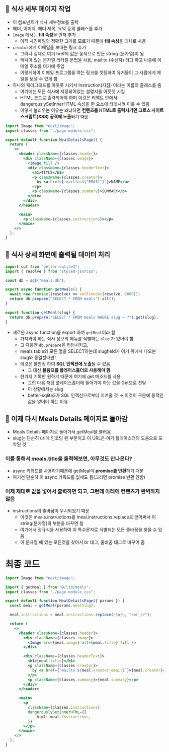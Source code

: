 ## 📌 식사 세부 페이지 작업

- 이 컴포넌트가 식사 세부정보를 출력
- 헤더, 이미지, 헤더 제목, 요약 등의 클래스를 추가
- `Image` 에서는 **fill 속성**을 먼저 추가
  - 아직 사진파일의 정확한 크기를 모르기 때문에 **fill 속성**을 대체로 사용
- `creator`에게 이메일을 보내는 링크 추가
  - 그러니 실제로 여기 href의 값은 동적으로 만든 string (문자열)이 됨
  - 백틱이 있는 문자열 리터럴 문법을 사용, mail to (수신자) 라고 하고 나중에 이메일 주소를 여기에 주입
  - 이렇게하여 이메일 프로그램을 여는 링크를 셋팅하여 유저들이 그 사람에게 메일을 보낼 수 있게 함
- 하나의 패러그래프를 아웃풋 시키서 Instruction(지침) 이라는 이름의 클래스를 줌
  - 여기에는 모든 식사에 저장되어있는 설명서를 아웃풋 시킴
  - HTML 코드로 출력되어야 하며 이것은 리액트 안에서 dangerouslySetInnerHTML 속성을 한 요소에 타겟시켜 이룰 수 있음
  - 이렇게 불리우는 이유는 왜냐하면 **컨텐츠를 HTML로 출력시키면 크로스 사이트 스크립트(XSS) 공격에 노출**되기 때문

```jsx
import Image from "next/image";
import classes from "./page.module.css";

export default function MealDetailsPage() {
  return (
    <>
      <header className={classes.header}>
        <div className={classes.image}>
          <Image fill />
          <div className={classes.headerText}>
            <h1>TITLE</h1>
            <p className={classes.creator}>
              by <a href={`mailto:${"EMAIL"}`}>NAME</a>
            </p>
            <p className={classes.summary}>SUMMARY</p>
          </div>
        </div>
      </header>

      <main>
        <p className={classes.instructions}></p>
      </main>
    </>
  );
}
```

## 📌 식사 상세 화면에 출력될 데이터 처리

```jsx
import sql from "better-sqlite3";
import { resolve } from "styled-jsx/css";

const db = sql("meals.db");

export async function getMeals() {
  await new Promise((resolve) => setTimeout(resolve, 2000));
  return db.prepare("SELECT * FROM meals").all();
}

export function getMeal(slug) {
  return db.prepare("SELECT * FROM meals WHERE slug = ?").get(slug);
}
```

- 새로운 async function을 export 하여 `getMeal`이라 함
  - 가져와야 하는 식사 정보의 메뉴를 식별하는 `slug` 가 있어야 함
  - 그 다음엔 `db.prepare`을 리턴시키고,
  - meals table의 모든 열을 SELECT하는데 slugfield가 여기 위에서 나오는 slug와 동일할때만!
  - 이것은 불안정 하여 **SQL 인젝션에 노출**될 수 있음
    - 그 대신 **물음표를 플레이스홀더로 사용해야 함**
  - 한가지 기록만 원하기 때문에 여기에 get 메소드를 사용
    - 그런 다음 해당 플레이스홀더에 들어가야 하는 값을 Get으로 전달
    - 이 상황에서는 slug
    - better-sqlite3가 SQL 인젝션으로부터 지켜줄 것
      → 이것이 구문에 동적인 값을 넣어야 하는 이유

## 📌 이제 다시 Meals Details 페이지로 돌아감

- Meals Details 페이지로 돌아가서 getMeal을 불러옴
- slug는 단순히 url에 인코딩 된 부분이고 이 URL은 여기 플레이스더의 도움으로 포착된 것

### 이를 통해서 meals.title을 출력해보면, 아무것도 안나온다?

- async 키워드를 사용하기때문에 getMeal이 **promise를 반환**하기 때문
- 여기선 단순히 이 async 키워드를 없애도 됨(그러면 promise 반환 안함)

### 이제 제대로 값을 넣어서 출력하면 되고, 그런데 아래에 컨텐츠가 완벽하지 않음

- instructions의 줄바꿈이 무시되었기 때문
  - 이것은 meals.instructions를 meal.instructions.replace로 덮어써서 이 string(문자열)의 부분을 바꾸면 됨
  - 여기에서 정규식을 사용하여 이 특수문자로 식별되는 모든 줄바꿈을 찾을 수 있음
  - 이 문자열 에 있는 모든것을 찾아서 br 태그, 줄바꿈 태그로 바꾸어 줌

# 최종 코드

```jsx
import Image from "next/image";

import { getMeal } from "@/lib/meals";
import classes from "./page.module.css";

export default function MealDetailsPage({ params }) {
  const meal = getMeal(params.mealSlug);

  meal.instructions = meal.instructions.replace(/\n/g, "<br />");

  return (
    <>
      <header className={classes.header}>
        <div className={classes.image}>
          <Image src={meal.image} alt={meal.title} fill />
        </div>

        <div className={classes.headerText}>
          <h1>{meal.title}</h1>
          <p className={classes.creator}>
            by <a href={`mailto:${meal.creator_email}`}>{meal.creator}</a>
          </p>
          <p className={classes.summary}>{meal.summary}</p>
        </div>
      </header>

      <main>
        <p
          className={classes.instructions}
          dangerouslySetInnerHTML={{
            __html: meal.instructions,
          }}
        ></p>
      </main>
    </>
  );
}
```
